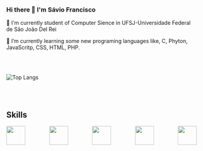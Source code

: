 ### Hi there 👋 I'm Sávio Francisco

<!--
**S-Pz/S-Pz** is a ✨ _special_ ✨ repository because its `README.md` (this file) appears on your GitHub profile.

Here are some ideas to get you started:

- 🔭 I’m currently working on ...
- 🌱 I’m currently learning ...
- 👯 I’m looking to collaborate on ...
- 🤔 I’m looking for help with ...
- 💬 Ask me about ...
- 📫 How to reach me: ...
- 😄 Pronouns: ...
- ⚡ Fun fact: ...
-->
🔭 I'm currently student of Computer Sience in UFSJ-Universidade Federal de São João Del Rei

🌱 I’m currently learning some  new programing languages like, C, Phyton, JavaScritp, CSS, HTML, PHP.

<br>

</br>

![Top Langs](https://github-readme-stats.vercel.app/api/top-langs/?username=S-Pz&hide=javascript,html)

<br>

</br>

## Skills
<div style="display: flex;
     justify-content: space-between;
    align-items: center;">

<img width="50px" height="50px"  src="https://cdn.jsdelivr.net/gh/devicons/devicon/icons/c/c-original.svg" />
          
<img width="50px" height="50px" src="https://cdn.jsdelivr.net/gh/devicons/devicon/icons/html5/html5-original.svg" />

<img width="50px" height="50px"  src="https://cdn.jsdelivr.net/gh/devicons/devicon/icons/css3/css3-original.svg" />

<img width="50px" height="50px"  src="https://cdn.jsdelivr.net/gh/devicons/devicon/icons/javascript/javascript-original.svg" />

<img width="50px" height="50px"  src="https://cdn.jsdelivr.net/gh/devicons/devicon/icons/php/php-original.svg" />

</div>                
